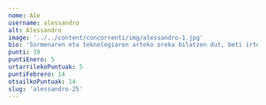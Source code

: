 ```yaml
---
nome: Ale
username: alessandro
alt: Alessandro
image: '../../content/concorrenti/img/alessandro-1.jpg'
bio: 'Sormenaren eta teknologiaren arteko oreka bilatzen dut, beti irtenbide berritzaile eta eraginkorrak sortzeko prest. Diseinua, kodea eta estrategia uztartuz, erabiltzaile-esperientzia optimizatzen dut, funtzionaltasuna eta estetika elkartuz. Xehetasunekiko arreta eta erronkei aurre egiteko gaitasuna dira nire lanaren oinarriak. Beti prestatzen, ikasten eta berritzen jarraitzen dut, nire proiektu bakoitzean benetako balioa sortzeko.'
punti: 19
puntiEnero: 5
urtarrilekoPuntuak: 5
puntiFebrero: 14
otsailkoPuntuak: 14
slug: 'alessandro-25'
---
```

